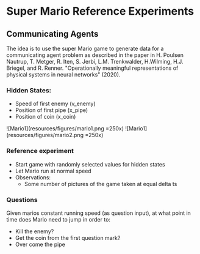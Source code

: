 # Super Mario Reference Experiments
## Communicating Agents

The idea is to use the super Mario game to generate data for a communicating agent problem as described in the paper in H. Poulsen Nautrup, T. Metger, R. Iten, S. Jerbi, L.M. Trenkwalder, H.Wilming, H.J. Briegel, and R. Renner. "Operationally meaningful representations of physical systems in neural networks" (2020).

### Hidden States:
  - Speed of first enemy (v_enemy)
  - Position of first pipe (x_pipe)
  - Position of coin (x_coin) 

![Mario1](resources/figures/mario1.png =250x)
![Mario1](resources/figures/mario2.png =250x)

### Reference experiment
  - Start game with randomly selected values for hidden states  
  - Let Mario run at normal speed
  - Observations:
    - Some number of pictures of the game taken at equal delta ts

### Questions
Given marios constant running speed (as question input), at what point in time does Mario need to jump in order to:
  - Kill the enemy?
  - Get the coin from the first question mark?
  - Over come the pipe  



